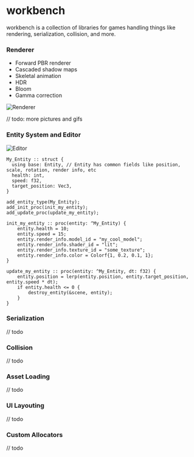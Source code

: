 # workbench

workbench is a collection of libraries for games handling things like rendering, serialization, collision, and more.

### Renderer

* Forward PBR renderer
* Cascaded shadow maps
* Skeletal animation
* HDR
* Bloom
* Gamma correction

![Renderer](https://i.imgur.com/BAEvzkQ.png)

// todo: more pictures and gifs

### Entity System and Editor

![Editor](https://i.imgur.com/tSwY37S.png)

```odin
My_Entity :: struct {
  using base: Entity, // Entity has common fields like position, scale, rotation, render info, etc
  health: int,
  speed: f32,
  target_position: Vec3,
}

add_entity_type(My_Entity);
add_init_proc(init_my_entity);
add_update_proc(update_my_entity);

init_my_entity :: proc(entity: ^My_Entity) {
    entity.health = 10;
    entity.speed = 15;
    entity.render_info.model_id = "my_cool_model";
    entity.render_info.shader_id = "lit";
    entity.render_info.texture_id = "some_texture";
    entity.render_info.color = Colorf{1, 0.2, 0.1, 1};
}

update_my_entity :: proc(entity: ^My_Entity, dt: f32) {
    entity.position = lerp(entity.position, entity.target_position, entity.speed * dt);
    if entity.health <= 0 {
        destroy_entity(&scene, entity);
    }
}
```

### Serialization

// todo

### Collision

// todo

### Asset Loading

// todo

### UI Layouting

// todo

### Custom Allocators

// todo
